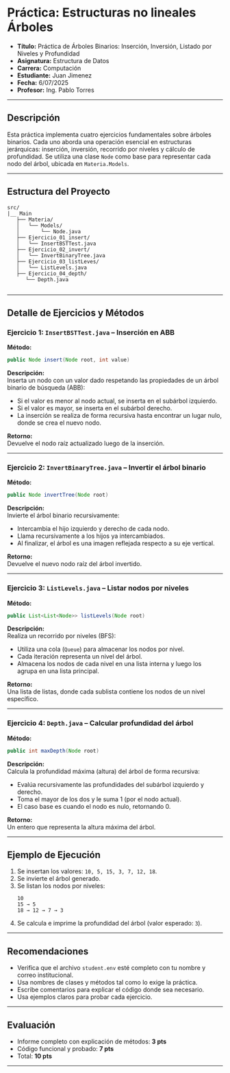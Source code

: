# Práctica: Estructuras no lineales Árboles 

- **Título:** Práctica de Árboles Binarios: Inserción, Inversión, Listado por Niveles y Profundidad  
- **Asignatura:** Estructura de Datos  
- **Carrera:** Computación  
- **Estudiante:** Juan Jimenez 
- **Fecha:** 6/07/2025  
- **Profesor:** Ing. Pablo Torres  

---

## Descripción

Esta práctica implementa cuatro ejercicios fundamentales sobre árboles binarios. Cada uno aborda una operación esencial en estructuras jerárquicas: inserción, inversión, recorrido por niveles y cálculo de profundidad. Se utiliza una clase `Node` como base para representar cada nodo del árbol, ubicada en `Materia.Models`.

---

## Estructura del Proyecto

```
src/
|__ Main
   ├── Materia/
   │   └── Models/
   │       └── Node.java
   ├── Ejercicio_01_insert/
   │   └── InsertBSTTest.java
   ├── Ejercicio_02_invert/
   │   └── InvertBinaryTree.java
   ├── Ejercicio_03_listLeves/
   │   └── ListLevels.java
   ├── Ejercicio_04_depth/
      └── Depth.java
   
```

---

## Detalle de Ejercicios y Métodos

###  Ejercicio 1: `InsertBSTTest.java` – Inserción en ABB

**Método:**  
```java
public Node insert(Node root, int value)
```

**Descripción:**  
Inserta un nodo con un valor dado respetando las propiedades de un árbol binario de búsqueda (ABB):
- Si el valor es menor al nodo actual, se inserta en el subárbol izquierdo.
- Si el valor es mayor, se inserta en el subárbol derecho.
- La inserción se realiza de forma recursiva hasta encontrar un lugar nulo, donde se crea el nuevo nodo.

**Retorno:**  
Devuelve el nodo raíz actualizado luego de la inserción.

---

###  Ejercicio 2: `InvertBinaryTree.java` – Invertir el árbol binario

**Método:**  
```java
public Node invertTree(Node root)
```

**Descripción:**  
Invierte el árbol binario recursivamente:
- Intercambia el hijo izquierdo y derecho de cada nodo.
- Llama recursivamente a los hijos ya intercambiados.
- Al finalizar, el árbol es una imagen reflejada respecto a su eje vertical.

**Retorno:**  
Devuelve el nuevo nodo raíz del árbol invertido.

---

###  Ejercicio 3: `ListLevels.java` – Listar nodos por niveles

**Método:**  
```java
public List<List<Node>> listLevels(Node root)
```

**Descripción:**  
Realiza un recorrido por niveles (BFS):
- Utiliza una cola (`Queue`) para almacenar los nodos por nivel.
- Cada iteración representa un nivel del árbol.
- Almacena los nodos de cada nivel en una lista interna y luego los agrupa en una lista principal.

**Retorno:**  
Una lista de listas, donde cada sublista contiene los nodos de un nivel específico.

---

###  Ejercicio 4: `Depth.java` – Calcular profundidad del árbol

**Método:**  
```java
public int maxDepth(Node root)
```

**Descripción:**  
Calcula la profundidad máxima (altura) del árbol de forma recursiva:
- Evalúa recursivamente las profundidades del subárbol izquierdo y derecho.
- Toma el mayor de los dos y le suma 1 (por el nodo actual).
- El caso base es cuando el nodo es nulo, retornando 0.

**Retorno:**  
Un entero que representa la altura máxima del árbol.

---

## Ejemplo de Ejecución

1. Se insertan los valores: `10, 5, 15, 3, 7, 12, 18`.
2. Se invierte el árbol generado.
3. Se listan los nodos por niveles:
   ```
   10  
   15 → 5  
   18 → 12 → 7 → 3
   ```
4. Se calcula e imprime la profundidad del árbol (valor esperado: `3`).

---

## Recomendaciones

- Verifica que el archivo `student.env` esté completo con tu nombre y correo institucional.
- Usa nombres de clases y métodos tal como lo exige la práctica.
- Escribe comentarios para explicar el código donde sea necesario.
- Usa ejemplos claros para probar cada ejercicio.

---

## Evaluación

- Informe completo con explicación de métodos: **3 pts**
- Código funcional y probado: **7 pts**
- Total: **10 pts**

---
